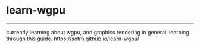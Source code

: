 # learn-wgpu
---
currently learning about wgpu, and graphics rendering in general.
learning through this guide.
https://sotrh.github.io/learn-wgpu/
